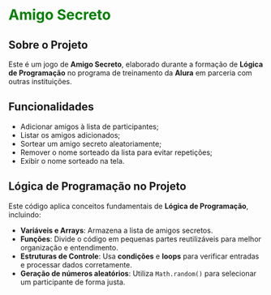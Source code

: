 # <span style="color:green">Amigo Secreto</span>

## Sobre o Projeto
Este é um jogo de **Amigo Secreto**, elaborado durante a formação de **Lógica de Programação** no programa de treinamento da **Alura** em parceria com outras instituições.

## Funcionalidades
- Adicionar amigos à lista de participantes;
- Listar os amigos adicionados;
- Sortear um amigo secreto aleatoriamente;
- Remover o nome sorteado da lista para evitar repetições;
- Exibir o nome sorteado na tela.

## Lógica de Programação no Projeto
Este código aplica conceitos fundamentais de **Lógica de Programação**, incluindo:
- **Variáveis e Arrays**: Armazena a lista de amigos secretos.
- **Funções**: Divide o código em pequenas partes reutilizáveis para melhor organização e entendimento.
- **Estruturas de Controle**: Usa **condições** e **loops** para verificar entradas e processar dados corretamente.
- **Geração de números aleatórios**: Utiliza `Math.random()` para selecionar um participante de forma justa.


